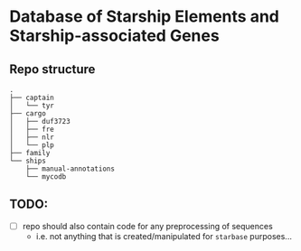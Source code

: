 # Database of Starship Elements and Starship-associated Genes

## Repo structure

```
.
├── captain
│   └── tyr
├── cargo
│   ├── duf3723
│   ├── fre
│   ├── nlr
│   └── plp
├── family
└── ships
    ├── manual-annotations
    └── mycodb
```

## TODO:

- [ ] repo should also contain code for any preprocessing of sequences
  - i.e. not anything that is created/manipulated for `starbase` purposes...

